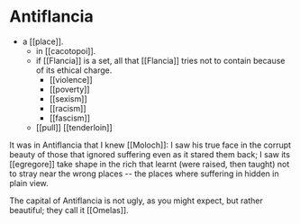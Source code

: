 # Antiflancia

- a [[place]].
  - in [[cacotopoi]].
  - if [[Flancia]] is a set, all that [[Flancia]] tries not to contain because of its ethical charge.
    - [[violence]] 
    - [[poverty]]
    - [[sexism]]
    - [[racism]]
    - [[fascism]]
  - [[pull]] [[tenderloin]]

It was in Antiflancia that I knew [[Moloch]]: I saw his true face in the corrupt beauty of those that ignored suffering even as it stared them back; I saw its [[egregore]] take shape in the rich that learnt (were raised, then taught) not to stray near the wrong places -- the places where suffering in hidden in plain view.

The capital of Antiflancia is not ugly, as you might expect, but rather beautiful; they call it [[Omelas]].


